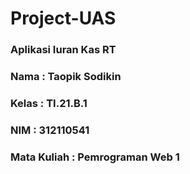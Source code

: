 # Project-UAS

### Aplikasi Iuran Kas RT

### Nama : Taopik Sodikin
### Kelas : TI.21.B.1
### NIM : 312110541
### Mata Kuliah : Pemrograman Web 1
